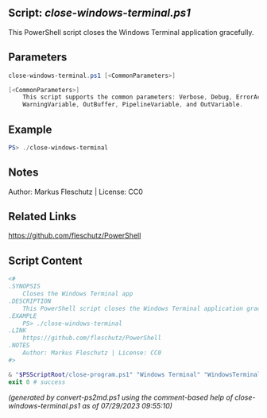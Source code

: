 ## Script: *close-windows-terminal.ps1*

This PowerShell script closes the Windows Terminal application gracefully.

## Parameters
```powershell
close-windows-terminal.ps1 [<CommonParameters>]

[<CommonParameters>]
    This script supports the common parameters: Verbose, Debug, ErrorAction, ErrorVariable, WarningAction, 
    WarningVariable, OutBuffer, PipelineVariable, and OutVariable.
```

## Example
```powershell
PS> ./close-windows-terminal

```

## Notes
Author: Markus Fleschutz | License: CC0

## Related Links
https://github.com/fleschutz/PowerShell

## Script Content
```powershell
<#
.SYNOPSIS
	Closes the Windows Terminal app
.DESCRIPTION
	This PowerShell script closes the Windows Terminal application gracefully.
.EXAMPLE
	PS> ./close-windows-terminal
.LINK
	https://github.com/fleschutz/PowerShell
.NOTES
	Author: Markus Fleschutz | License: CC0
#>

& "$PSScriptRoot/close-program.ps1" "Windows Terminal" "WindowsTerminal" "WindowsTerminal"
exit 0 # success
```

*(generated by convert-ps2md.ps1 using the comment-based help of close-windows-terminal.ps1 as of 07/29/2023 09:55:10)*
